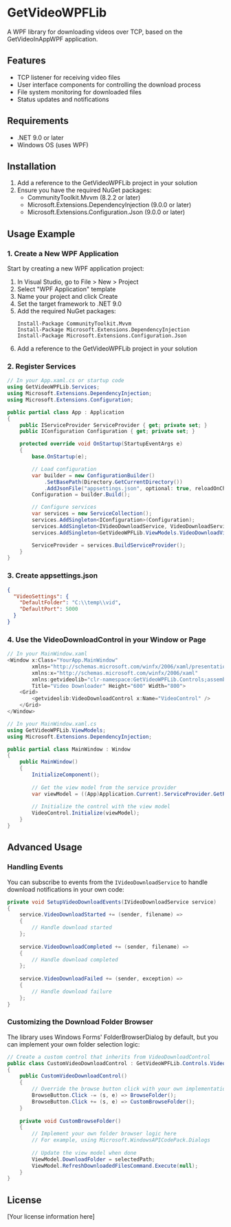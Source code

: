 # GetVideoWPFLib

A WPF library for downloading videos over TCP, based on the GetVideoInAppWPF application.

## Features

- TCP listener for receiving video files
- User interface components for controlling the download process
- File system monitoring for downloaded files
- Status updates and notifications

## Requirements

- .NET 9.0 or later
- Windows OS (uses WPF)

## Installation

1. Add a reference to the GetVideoWPFLib project in your solution
2. Ensure you have the required NuGet packages:
   - CommunityToolkit.Mvvm (8.2.2 or later)
   - Microsoft.Extensions.DependencyInjection (9.0.0 or later)
   - Microsoft.Extensions.Configuration.Json (9.0.0 or later)

## Usage Example

### 1. Create a New WPF Application

Start by creating a new WPF application project:

1. In Visual Studio, go to File > New > Project
2. Select "WPF Application" template
3. Name your project and click Create
4. Set the target framework to .NET 9.0
5. Add the required NuGet packages:
   ```
   Install-Package CommunityToolkit.Mvvm
   Install-Package Microsoft.Extensions.DependencyInjection
   Install-Package Microsoft.Extensions.Configuration.Json
   ```
6. Add a reference to the GetVideoWPFLib project in your solution

### 2. Register Services

```csharp
// In your App.xaml.cs or startup code
using GetVideoWPFLib.Services;
using Microsoft.Extensions.DependencyInjection;
using Microsoft.Extensions.Configuration;

public partial class App : Application
{
    public IServiceProvider ServiceProvider { get; private set; }
    public IConfiguration Configuration { get; private set; }

    protected override void OnStartup(StartupEventArgs e)
    {
        base.OnStartup(e);

        // Load configuration
        var builder = new ConfigurationBuilder()
            .SetBasePath(Directory.GetCurrentDirectory())
            .AddJsonFile("appsettings.json", optional: true, reloadOnChange: true);
        Configuration = builder.Build();

        // Configure services
        var services = new ServiceCollection();
        services.AddSingleton<IConfiguration>(Configuration);
        services.AddSingleton<IVideoDownloadService, VideoDownloadService>();
        services.AddSingleton<GetVideoWPFLib.ViewModels.VideoDownloadViewModel>();

        ServiceProvider = services.BuildServiceProvider();
    }
}
```

### 3. Create appsettings.json

```json
{
  "VideoSettings": {
    "DefaultFolder": "C:\\temp\\vid",
    "DefaultPort": 5000
  }
}
```

### 4. Use the VideoDownloadControl in your Window or Page

```csharp
// In your MainWindow.xaml
<Window x:Class="YourApp.MainWindow"
        xmlns="http://schemas.microsoft.com/winfx/2006/xaml/presentation"
        xmlns:x="http://schemas.microsoft.com/winfx/2006/xaml"
        xmlns:getvideolib="clr-namespace:GetVideoWPFLib.Controls;assembly=GetVideoWPFLib"
        Title="Video Downloader" Height="600" Width="800">
    <Grid>
        <getvideolib:VideoDownloadControl x:Name="VideoControl" />
    </Grid>
</Window>
```

```csharp
// In your MainWindow.xaml.cs
using GetVideoWPFLib.ViewModels;
using Microsoft.Extensions.DependencyInjection;

public partial class MainWindow : Window
{
    public MainWindow()
    {
        InitializeComponent();
        
        // Get the view model from the service provider
        var viewModel = ((App)Application.Current).ServiceProvider.GetRequiredService<VideoDownloadViewModel>();
        
        // Initialize the control with the view model
        VideoControl.Initialize(viewModel);
    }
}
```

## Advanced Usage

### Handling Events

You can subscribe to events from the `IVideoDownloadService` to handle download notifications in your own code:

```csharp
private void SetupVideoDownloadEvents(IVideoDownloadService service)
{
    service.VideoDownloadStarted += (sender, filename) => 
    {
        // Handle download started
    };
    
    service.VideoDownloadCompleted += (sender, filename) => 
    {
        // Handle download completed
    };
    
    service.VideoDownloadFailed += (sender, exception) => 
    {
        // Handle download failure
    };
}
```

### Customizing the Download Folder Browser

The library uses Windows Forms' FolderBrowserDialog by default, but you can implement your own folder selection logic:

```csharp
// Create a custom control that inherits from VideoDownloadControl
public class CustomVideoDownloadControl : GetVideoWPFLib.Controls.VideoDownloadControl
{
    public CustomVideoDownloadControl()
    {
        // Override the browse button click with your own implementation
        BrowseButton.Click -= (s, e) => BrowseFolder();
        BrowseButton.Click += (s, e) => CustomBrowseFolder();
    }
    
    private void CustomBrowseFolder()
    {
        // Implement your own folder browser logic here
        // For example, using Microsoft.WindowsAPICodePack.Dialogs
        
        // Update the view model when done
        ViewModel.DownloadFolder = selectedPath;
        ViewModel.RefreshDownloadedFilesCommand.Execute(null);
    }
}
```

## License

[Your license information here]

